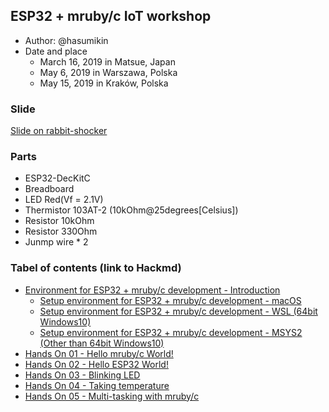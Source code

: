 ## ESP32 + mruby/c IoT workshop

- Author: @hasumikin
- Date and place
  - March 16, 2019 in Matsue, Japan
  - May 6, 2019 in Warszawa, Polska
  - May 15, 2019 in Kraków, Polska

### Slide

[Slide on rabbit-shocker](https://slide.rabbit-shocker.org/authors/hasumikin/RubyConfPoland2019-Workshop/)

### Parts

- ESP32-DecKitC
- Breadboard
- LED Red(Vf = 2.1V)
- Thermistor 103AT-2 (10kOhm@25degrees[Celsius])
- Resistor 10kOhm
- Resistor 330Ohm
- Junmp wire * 2

### Tabel of contents (link to Hackmd)

- [Environment for ESP32 + mruby/c development - Introduction](https://hackmd.io/s/B1cgg1hcE)
  - [Setup environment for ESP32 + mruby/c development - macOS](https://hackmd.io/s/HkVNLyh54)
  - [Setup environment for ESP32 + mruby/c development - WSL (64bit Windows10)](https://hackmd.io/s/S1sMdyn5E)
  - [Setup environment for ESP32 + mruby/c development - MSYS2 (Other than 64bit Windows10)](https://hackmd.io/s/BkslFkn94)
- [Hands On 01 - Hello mruby/c World!](https://hackmd.io/s/SyRirSQjV)
- [Hands On 02 - Hello ESP32 World!](https://hackmd.io/s/ryd0BrQj4)
- [Hands On 03 - Blinking LED](https://hackmd.io/s/By2qLHQsN)
- [Hands On 04 - Taking temperature](https://hackmd.io/s/Syz2Ur7sV)
- [Hands On 05 - Multi-tasking with mruby/c](https://hackmd.io/s/Bkwp8S7oV)

